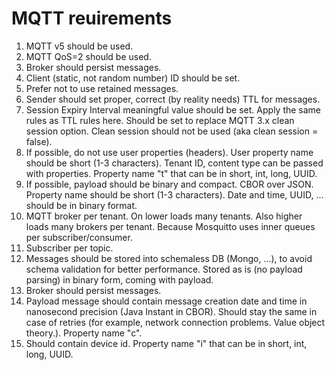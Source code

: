 # MQTT reuirements

1. MQTT v5 should be used.
2. MQTT QoS=2 should be used.
3. Broker should persist messages.
4. Client (static, not random number) ID should be set.
5. Prefer not to use retained messages.
6. Sender should set proper, correct (by reality needs) TTL for messages.
7. Session Expiry Interval meaningful value should be set. Apply the same rules as TTL rules here. Should be set to
   replace MQTT 3.x clean session option. Clean session should not be used (aka clean session = false).
8. If possible, do not use user properties (headers). User property name should be short (1-3 characters). Tenant ID,
   content type can be passed with properties. Property name "t" that can be in short, int, long, UUID.
9. If possible, payload should be binary and compact. CBOR over JSON. Property name should be short (1-3 characters).
   Date and time, UUID, ... should be in binary format.
10. MQTT broker per tenant. On lower loads many tenants. Also higher loads many brokers per tenant. Because Mosquitto
    uses inner queues per subscriber/consumer.
11. Subscriber per topic.
12. Messages should be stored into schemaless DB (Mongo, ...), to avoid schema validation for better performance. Stored
    as is (no payload parsing) in binary form, coming with payload.
13. Broker should persist messages.
14. Payload message should contain message creation date and time in nanosecond precision (Java Instant in CBOR). Should
    stay the same in case of retries (for example, network connection problems. Value object theory.).
    Property name "c".
15. Should contain device id. Property name "i" that can be in short, int, long, UUID.
